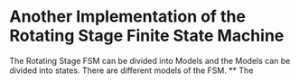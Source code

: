 # Another Implementation of the Rotating Stage Finite State Machine

The Rotating Stage FSM can be divided into Models and the Models can be divided into states. There are different models of the FSM.
** The 
